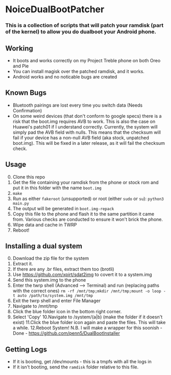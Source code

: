 # NoiceDualBootPatcher
 
### This is a collection of scripts that will patch your ramdisk (part of the kernel) to allow you do dualboot your Android phone.

## Working
- It boots and works correctly on my Project Treble phone on both Oreo and Pie
- You can install magisk over the patched ramdisk, and it works.
- Android works and no noticable bugs are created

## Known Bugs
- Bluetooth pairings are lost every time you switch data (Needs Confirmation)
- On some weird devices (that don't conform to google specs) there is a risk that the boot.img requires AVB to work. This is also the case on Huawei's patch01 if I understand correctly. Currently, the system will simply pad the AVB field with nulls. This means that the checksum will fail if your device has a non-null AVB field (aka stock, unpatched boot.img). This will be fixed in a later release, as it will fail the checksum check. 

## Usage
0. Clone this repo
1. Get the file containing your ramdisk from the phone or stock rom and put it in this folder with the name `boot.img`
2. `make`
3. Run as either `fakeroot` (unsupported) or root (either `sudo` or `su`): `python3 main.py`
4. The output will be generated in `boot.img-repack`
5. Copy this file to the phone and flash it to the same partition it came from. Various checks are conducted to ensure it won't brick the phone.
6. Wipe data and cache in TWRP
7. Reboot!

## Installing a dual system
0. Download the zip file for the system
1. Extract it.
2. If there are any .br files, extract them too (brotli)
3. Use https://github.com/xpirt/sdat2img to covert it to a system.img
4. Send this system.img to the phone
5. Enter the twrp shell (Advanced --> Terminal) and run (replacing paths with the correct ones) `rm -rf /mnt/tmp;mkdir /mnt/tmp;mount -o loop -t auto /path/to/system.img /mnt/tmp`
6. Exit the twrp shell and enter File Manager
7. Navigate to /mnt/tmp
8. Click the blue folder icon in the bottom right corner.
9. Select 'Copy'
10.Navigate to /system/(a|b) (make the folder if it doesn't exist)
11.Click the blue folder icon again and paste the files. This will take a while.
12.Reboot System!
N.B. I will make a wrapper for this soonish - Done - https://github.com/penn5/DualBootInstaller

## Getting Logs
- If it is booting, get /dev/mounts - this is a tmpfs with all the logs in
- If it isn't booting, send the `ramdisk` folder relative to this file.
